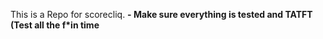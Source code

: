 This is a Repo for scorecliq.
**- Make sure everything is tested and TATFT (Test all the f*in time**